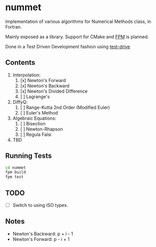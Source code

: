 # nummet

Implementation of various algorithms for Numerical Methods class, in Fortran.

Mainly exposed as a library. Support for CMake and [FPM](https://fpm.fortran-lang.org/) is planned.

Done in a Test Driven Development fashion using [test-drive](https://github.com/fortran-lang/test-drive)

## Contents

1. Interpolation:
    1. [x] Newton's Forward
    2. [x] Newton's Backward
    3. [x] Newton's Divided Difference
    4. [ ] Lagrange's
2. DiffyQ:
    1. [ ] Range-Kutta 2nd Order (Modified Euler)
    2. [ ] Euler's Method
3. Algebraic Equations:
    1. [ ] Bisection 
    2. [ ] Newton-Rhapson
    3. [ ] Regula Falsi
4. TBD

## Running Tests

```bash
cd nummet
fpm build
fpm test
```

## TODO

- [ ] Switch to using ISO types.


## Notes

- Newton's Backward: p + i - 1
- Newton's Forward:  p - i + 1